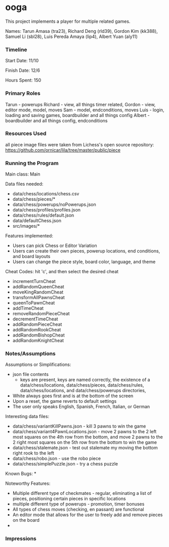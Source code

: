 ooga
====

This project implements a player for multiple related games.

Names: Tarun Amasa (tra23), Richard Deng (rld39), Gordon Kim (kk388), Samuel Li (sbl28), Luis Pereda 
Amaya (lip4), Albert Yuan (aly11)

### Timeline

Start Date: 11/10

Finish Date: 12/6

Hours Spent: 150

### Primary Roles

Tarun - powerups
Richard - view, all things timer related, 
Gordon - view, editor mode, model, moves
Sam - model, endconditions, moves
Luis - login, loading and saving games, boardbuilder and all things config
Albert - boardbuilder and all things config, endconditions

### Resources Used

all piece image files were taken from Lichess's open source repository:
https://github.com/ornicar/lila/tree/master/public/piece

### Running the Program

Main class: Main

Data files needed: 
* data/chess/locations/chess.csv
* data/chess/pieces/*
* data/chess/powerups/noPowerups.json
* data/chess/profiles/profiles.json
* data/chess/rules/default.json
* data/defaultChess.json
* src/images/*

Features implemented:
* Users can pick Chess or Editor Variation
* Users can create their own pieces, powerup locations, end conditions, and 
board layouts
* Users can change the piece style, board color, language, and theme

Cheat Codes: hit 'c', and then select the desired cheat
* incrementTurnCheat
* addRandomQueenCheat
* moveKingRandomCheat
* transformAllPawnsCheat
* queenToPawnCheat
* addTimeCheat
* removeRandomPieceCheat
* decrementTimeCheat
* addRandomPieceCheat
* addRandomRookCheat
* addRandomBishopCheat
* addRandomKnightCheat

### Notes/Assumptions

Assumptions or Simplifications:
* json file contents
    * keys are present, keys are named correctly, the existence of a data/chess/locations, data/chess/pieces, data/chess/rules,
      data/chess/locations, and data/chess/powerups directories,
* White always goes first and is at the bottom of the screen
* Upon a reset, the game reverts to default settings
* The user only speaks English, Spanish, French, Italian, or German

Interesting data files:
* data/chess/variantKillPawns.json - kill 3 pawns to win the game
* data/chess/variant4PawnLocations.json - move 2 pawns to the 2 left most squares on the 4th row from the bottom,
  and move 2 pawns to the 2 right most squares on the 5th row from the bottom to win the game
* data/chess/stalemate.json - test out stalemate my moving the bottom right rook to the left
* data/chess/robo.json - use the robo piece
* data/chess/simplePuzzle.json - try a chess puzzle

Known Bugs:
* 

Noteworthy Features:
* Multiple different type of checkmates - regular, eliminating a list of pieces, positioning certain 
pieces in specific locations
* multiple different type of powerups - promotion, timer bonuses
* All types of chess moves (checking, en passant) are functional
* An editor mode that allows for the user to freely add and remove pieces on the board
* 

### Impressions


